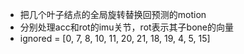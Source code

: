 - 把几个叶子结点的全局旋转替换回预测的motion
- 分别处理acc和rot的imu关节，rot表示其子bone的向量
- ignored = [0, 7, 8, 10, 11, 20, 21, 18, 19, 4, 5, 15]